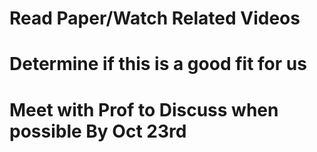 # Read Paper/Watch Related Videos
# Determine if this is a good fit for us 
# Meet with Prof to Discuss when possible By Oct 23rd 